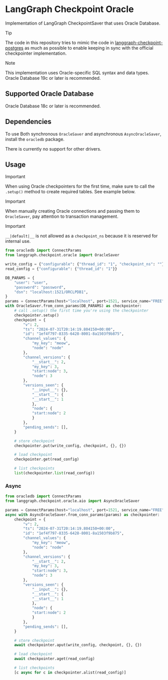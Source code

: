 # LangGraph Checkpoint Oracle

Implementation of LangGraph CheckpointSaver that uses Oracle Database.

> [!TIP]
> The code in this repository tries to mimic the code in [langgraph-checkpoint-postgres](https://github.com/langchain-ai/langgraph/tree/main/libs/checkpoint-postgres) as much as possible to enable keeping in sync with the official checkpointer implementation.

> [!NOTE]
> This implementation uses Oracle-specific SQL syntax and data types. Oracle Database 19c or later is recommended.

## Supported Oracle Database
Oracle Database 18c or later is recommended.

## Dependencies

To use Both synchronous `OracleSaver` and asynchronous `AsyncOracleSaver`, install the `oracledb` package.

There is currently no support for other drivers.

## Usage

> [!IMPORTANT]
> When using Oracle checkpointers for the first time, make sure to call the `.setup()` method to create required tables. See example below.

> [!IMPORTANT]
> When manually creating Oracle connections and passing them to `OracleSaver`, pay attention to transaction management.

> [!IMPORTANT]
`__|default|__` is not allowed as a `checkpoint_ns` because it is reserved for internal use.

```python
from oracledb import ConnectParams
from langgraph.checkpoint.oracle import OracleSaver

write_config = {"configurable": {"thread_id": "1", "checkpoint_ns": ""}}
read_config = {"configurable": {"thread_id": "1"}}

DB_PARAMS = {
    "user": "user",
    "password": "password",
    "dsn": "localhost:1521/ORCLPDB1",
}
params = ConnectParams(host="localhost", port=1521, service_name="FREE", user="system", password="test")
with OracleSaver.from_conn_params(DB_PARAMS) as checkpointer:
    # call .setup() the first time you're using the checkpointer
    checkpointer.setup()
    checkpoint = {
        "v": 2,
        "ts": "2024-07-31T20:14:19.804150+00:00",
        "id": "1ef4f797-8335-6428-8001-8a1503f9b875",
        "channel_values": {
            "my_key": "meow",
            "node": "node"
        },
        "channel_versions": {
            "__start__": 2,
            "my_key": 3,
            "start:node": 3,
            "node": 3
        },
        "versions_seen": {
            "__input__": {},
            "__start__": {
            "__start__": 1
            },
            "node": {
            "start:node": 2
            }
        },
        "pending_sends": [],
    }

    # store checkpoint
    checkpointer.put(write_config, checkpoint, {}, {})

    # load checkpoint
    checkpointer.get(read_config)

    # list checkpoints
    list(checkpointer.list(read_config))
```

### Async

```python
from oracledb import ConnectParams
from langgraph.checkpoint.oracle.aio import AsyncOracleSaver

params = ConnectParams(host="localhost", port=1521, service_name="FREE", user="system", password="test")
async with AsyncOracleSaver.from_conn_params(params) as checkpointer:
    checkpoint = {
        "v": 2,
        "ts": "2024-07-31T20:14:19.804150+00:00",
        "id": "1ef4f797-8335-6428-8001-8a1503f9b875",
        "channel_values": {
            "my_key": "meow",
            "node": "node"
        },
        "channel_versions": {
            "__start__": 2,
            "my_key": 3,
            "start:node": 3,
            "node": 3
        },
        "versions_seen": {
            "__input__": {},
            "__start__": {
            "__start__": 1
            },
            "node": {
            "start:node": 2
            }
        },
        "pending_sends": [],
    }

    # store checkpoint
    await checkpointer.aput(write_config, checkpoint, {}, {})

    # load checkpoint
    await checkpointer.aget(read_config)

    # list checkpoints
    [c async for c in checkpointer.alist(read_config)]
```
